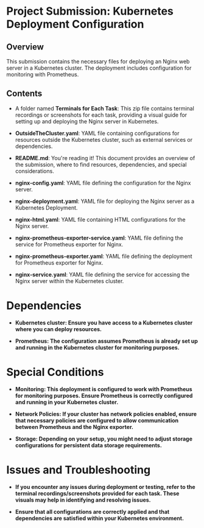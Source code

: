 # Project Submission: Kubernetes Deployment Configuration

## Overview

This submission contains the necessary files for deploying an Nginx web server in a Kubernetes cluster. The deployment includes configuration for monitoring with Prometheus.

## Contents

- A folder named **Terminals for Each Task**: This zip file contains terminal recordings or screenshots for each task, providing a visual guide for setting up and deploying the Nginx server in Kubernetes.

- **OutsideTheCluster.yaml**: YAML file containing configurations for resources outside the Kubernetes cluster, such as external services or dependencies.

- **README.md**: You're reading it! This document provides an overview of the submission, where to find resources, dependencies, and special considerations.

- **nginx-config.yaml**: YAML file defining the configuration for the Nginx server.

- **nginx-deployment.yaml**: YAML file for deploying the Nginx server as a Kubernetes Deployment.

- **nginx-html.yaml**: YAML file containing HTML configurations for the Nginx server.

- **nginx-prometheus-exporter-service.yaml**: YAML file defining the service for Prometheus exporter for Nginx.

- **nginx-prometheus-exporter.yaml**: YAML file defining the deployment for Prometheus exporter for Nginx.

- **nginx-service.yaml**: YAML file defining the service for accessing the Nginx server within the Kubernetes cluster.

# Dependencies
- **Kubernetes cluster: Ensure you have access to a Kubernetes cluster where you can deploy resources.**

- **Prometheus: The configuration assumes Prometheus is already set up and running in the Kubernetes cluster for monitoring purposes.**

# Special Conditions

- **Monitoring: This deployment is configured to work with Prometheus for monitoring purposes. Ensure Prometheus is correctly configured and running in your Kubernetes cluster.**

- **Network Policies: If your cluster has network policies enabled, ensure that necessary policies are configured to allow communication between Prometheus and the Nginx exporter.**

- **Storage: Depending on your setup, you might need to adjust storage configurations for persistent data storage requirements.**

# Issues and Troubleshooting

- **If you encounter any issues during deployment or testing, refer to the terminal recordings/screenshots provided for each task. These visuals may help in identifying and resolving issues.**

- **Ensure that all configurations are correctly applied and that dependencies are satisfied within your Kubernetes environment.**


